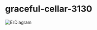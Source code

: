 # graceful-cellar-3130
![ErDiagram](https://user-images.githubusercontent.com/97527158/207376818-ef72bf01-fbb7-4bfd-a373-4270ddb6118e.jpg)
